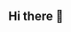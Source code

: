 ## Hi there 👋
<!--
I'm Liasu Suliat Adedeji , a nigerian based in Cote d'Ivoire , i look toward having great experience here.

- 🔭 I’m currently working on the analysis on the purchase of bike 
- 🌱 I’m currently learning microsoft excel
- 👯 I’m looking to collaborate on sql,tableau,power BI, Python and R
- 🤔 I’m looking for help with sql,tableau,power BI, Python and R
- 💬 Ask me about microsoft excel
- 📫 How to reach me: +225 0576781057/ http://linkedin.com/in/liasu-suliat-42b034188
- 😄 Pronouns: She/her
- ⚡ Fun fact: Data si world/ World is data
-->
